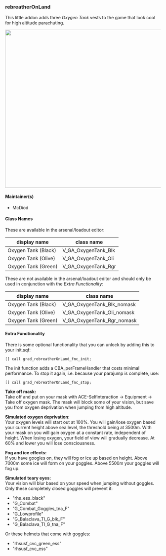 ### rebreatherOnLand
This little addon adds three *Oxygen Tank* vests to the game that look cool for high altitude parachuting.

<img src="http://i.imgur.com/sqRzJfK.png" width="512" />

#### Maintainer(s)
* McDiod

#### Class Names
These are available in the arsenal/loadout editor:

display name        | class name
--------------------|--------------------
Oxygen Tank (Black) | V_GA_OxygenTank_Blk
Oxygen Tank (Olive) | V_GA_OxygenTank_Oli
Oxygen Tank (Green) | V_GA_OxygenTank_Rgr

These are not available in the arsenal/loadout editor and should only be used in conjunction with the *Extra Functionality*:

display name        | class name
--------------------|--------------------
Oxygen Tank (Black) | V_GA_OxygenTank_Blk_nomask
Oxygen Tank (Olive) | V_GA_OxygenTank_Oli_nomask
Oxygen Tank (Green) | V_GA_OxygenTank_Rgr_nomask


#### Extra Functionality
There is some optional functionality that you can unlock by adding this to your init.sqf:

`[] call grad_rebreatherOnLand_fnc_init;`

The init function adds a CBA_perFrameHandler that costs minimal performance. To stop it again, i.e. because your parajump is complete, use:

`[] call grad_rebreatherOnLand_fnc_stop;`

**Take off mask:**  
Take off and put on your mask with ACE-Selfinteraction → Equipment → Take off oxygen mask. The mask will block some of your vision, but save you from oxygen deprivation when jumping from high altitude.

**Simulated oxygen deprivation:**  
Your oxygen levels will start out at 100%. You will gain/lose oxygen based your current height above sea level, the threshold being at 3500m. With your mask on you will gain oxygen at a constant rate, independent of height. When losing oxygen, your field of view will gradually decrease. At 60% and lower you will lose consciousness.

**Fog and ice effects:**  
If you have googles on, they will fog or ice up based on height. Above 7000m some ice will form on your goggles. Above 5500m your goggles will fog up.

**Simulated teary eyes:**  
Your vision will blur based on your speed when jumping without goggles. Only these completely closed goggles will prevent it:  
* "rhs_ess_black"
* "G_Combat"
* "G_Combat_Goggles_tna_F"
* "G_Lowprofile"
* "G_Balaclava_TI_G_blk_F"
* "G_Balaclava_TI_G_tna_F"

Or these helmets that come with goggles:  
* "rhsusf_cvc_green_ess"
* "rhsusf_cvc_ess"
